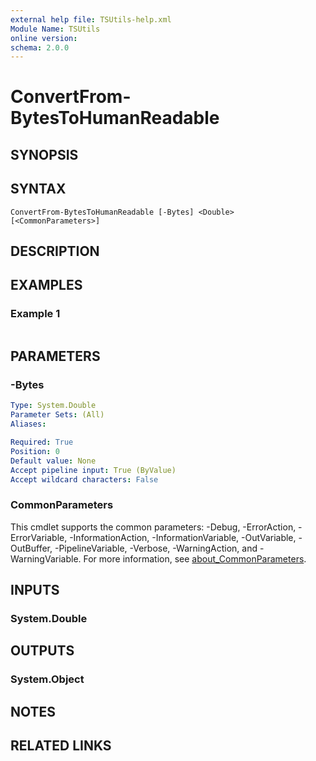 ```yaml
---
external help file: TSUtils-help.xml
Module Name: TSUtils
online version:
schema: 2.0.0
---
```


# ConvertFrom-BytesToHumanReadable

## SYNOPSIS


## SYNTAX

```
ConvertFrom-BytesToHumanReadable [-Bytes] <Double> [<CommonParameters>]
```

## DESCRIPTION


## EXAMPLES

### Example 1
```powershell

```



## PARAMETERS

### -Bytes


```yaml
Type: System.Double
Parameter Sets: (All)
Aliases:

Required: True
Position: 0
Default value: None
Accept pipeline input: True (ByValue)
Accept wildcard characters: False
```

### CommonParameters
This cmdlet supports the common parameters: -Debug, -ErrorAction, -ErrorVariable, -InformationAction, -InformationVariable, -OutVariable, -OutBuffer, -PipelineVariable, -Verbose, -WarningAction, and -WarningVariable. For more information, see [about_CommonParameters](http://go.microsoft.com/fwlink/?LinkID=113216).

## INPUTS

### System.Double

## OUTPUTS

### System.Object
## NOTES

## RELATED LINKS
